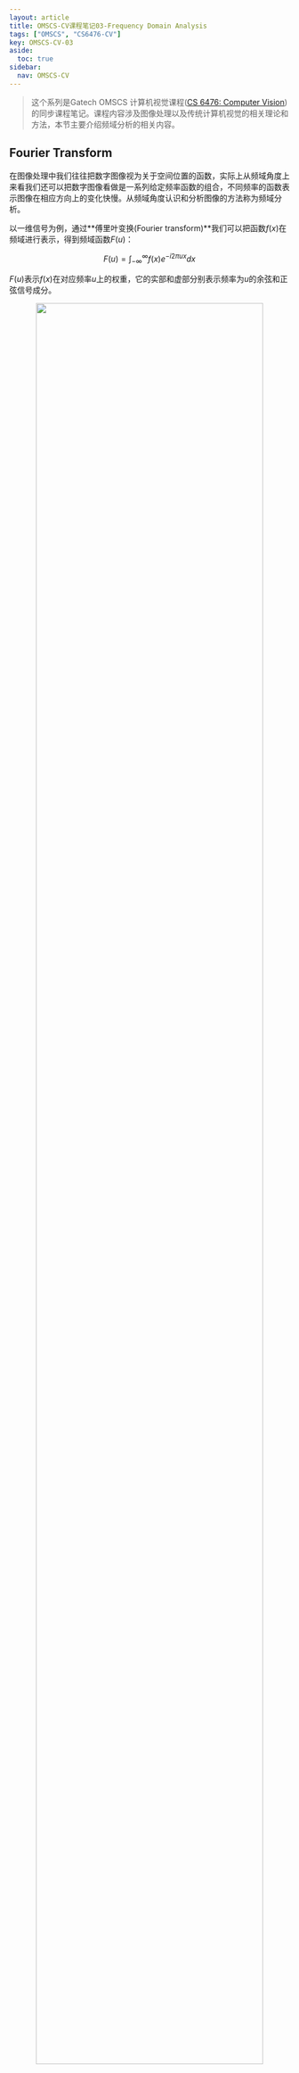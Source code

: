 ```yaml
---
layout: article
title: OMSCS-CV课程笔记03-Frequency Domain Analysis
tags: ["OMSCS", "CS6476-CV"]
key: OMSCS-CV-03
aside:
  toc: true
sidebar:
  nav: OMSCS-CV
---
```


> 这个系列是Gatech OMSCS 计算机视觉课程([CS 6476: Computer Vision](https://omscs.gatech.edu/cs-6476-computer-vision))的同步课程笔记。课程内容涉及图像处理以及传统计算机视觉的相关理论和方法，本节主要介绍频域分析的相关内容。
<!--more-->

## Fourier Transform

在图像处理中我们往往把数字图像视为关于空间位置的函数，实际上从频域角度上来看我们还可以把数字图像看做是一系列给定频率函数的组合，不同频率的函数表示图像在相应方向上的变化快慢。从频域角度认识和分析图像的方法称为频域分析。

以一维信号为例，通过**傅里叶变换(Fourier transform)**我们可以把函数$f(x)$在频域进行表示，得到频域函数$F(u)$：

$$
F(u) = \int_{-\infty}^\infty f(x) e^{-i 2 \pi u x} dx
$$

$F(u)$表示$f(x)$在对应频率$u$上的权重，它的实部和虚部分别表示频率为$u$的余弦和正弦信号成分。

<div align=center>
<img src="https://i.imgur.com/Fif1pte.png" width="90%">
</div>

与之对应的，通过**逆傅里叶变换(inverse Fourier transform)**可以将频域函数$F(u)$变换为时域函数$f(x)$：

$$
f(x) = \int_{-\infty}^\infty F(u) e^{i 2 \pi u x} du
$$

需要说明的是傅里叶变换仅在函数可积时成立，即函数$f(x)$需要满足：

$$
\int_{-\infty}^\infty \vert f(x) \vert dx < \infty
$$

将傅里叶变换推广到在离散情况，可以得到信号处理中常用的**离散傅里叶变换(discrete Fourier transform, DFT)**：

$$
F(k) = \frac{1}{N} \sum_{x=0}^{N-1} f(x) e^{-i \frac{2 \pi k x}{N}}
$$

对于数字图像我们需要将傅里叶变换应用到二维平面上，得到连续和离散形式的二维傅里叶变换：

$$
F(u, v) = \int_{-\infty}^\infty \int_{-\infty}^\infty f(x, y) e^{-i 2 \pi (ux + vy)} dx dy
$$

$$
F(k_x, k_y) = \frac{1}{N} \sum_{x=0}^{N-1} \sum_{y=0}^{N-1} f(x, y) e^{-i \frac{2 \pi (k_x x + k_y y)}{N}}
$$

在数字图像的频域分析中通常只关注频域图像$F(k_x, k_y)$的幅度而忽略相位，将$F(k_x, k_y)$的幅度进行可视化就得到了数字图像的**频谱(frequency spectrum)**。图像的频谱在某个位置的响应越强表示图像在该方向变化越剧烈：

<div align=center>
<img src="https://i.imgur.com/Z5Wg0Rh.png" width="25%">
<img src="https://i.imgur.com/HbGBH7u.png" width="25%">
</div>

<div align=center>
<img src="https://i.imgur.com/2YogQt5.png" width="25%">
<img src="https://i.imgur.com/BHKDIb2.png" width="25%">
</div>

同时由于傅里叶变换具有可加性，两幅图像相加后它们的频谱也会相加：

<div align=center>
<img src="https://i.imgur.com/AeQ2ND1.png" width="70%">
</div>

此外对频谱进行操作也会反映到图像上。删去频谱的高频成分相当于对图像进行模糊，而删去低频成分则相当于提取图像的边缘。

<div align=center>
<img src="https://i.imgur.com/811Fa2o.png" width="40%">
<img src="https://i.imgur.com/FLtAPqa.png" width="40%">
</div>

## Convolution in Frequency Domain

卷积运算与频域分析有着深刻的联系。以一维信号为例，假设信号$g$为$f$和$h$的卷积$g = f * h$，此时$g$的频域形式为：

$$
\begin{aligned}
G(u) &= \int_{-\infty}^\infty g(x) e^{-i 2 \pi u x} dx \\
&= \int_{-\infty}^\infty \int_{-\infty}^\infty f(\tau) h(x - \tau) e^{-i 2 \pi u x} d \tau dx \\
&=\int_{-\infty}^\infty \int_{-\infty}^\infty [f(\tau) e^{-i 2 \pi u \tau}] [h(x - \tau) e^{-i 2 \pi u (x - \tau)}] d \tau dx \\
&= \int_{-\infty}^\infty f(\tau) e^{-i 2 \pi u \tau} d \tau \int_{-\infty}^\infty h(x') e^{-i 2 \pi u x'} dx' \\
&=F(u) H(u)
\end{aligned}
$$

上式说明在时域函数的卷积相当于频域函数的乘积，称为**卷积定理(convolution theorem)**。类似地可以证明频域函数的卷积等价于时域函数的乘积。

通过卷积定理我们还可以从频域的角度来认识卷积滤波。以高斯滤波为例，从频域上看使用高斯核进行滤波相当于保留了图像的低频成分同时抑制了高频成分。由于滤波去掉了高频信息(细节)，图像自然会变得模糊。

<div align=center>
<img src="https://i.imgur.com/4SbCZaU.png" width="70%">
</div>

除了卷积定理外，傅里叶变换的其他常用性质包括：

- Linearity：$c_1 f(x) + c_2 g(x) \Leftrightarrow c_1 F(x) + c_2 G(x)$
- Scaling：$f(ax) \Leftrightarrow \frac{1}{\vert a \vert} F(\frac{u}{a})$
- Differentiation：$\frac{d^n}{d x^n} f(x) \Leftrightarrow (i 2 \pi u)^n F(u)$

同时一些常用函数的傅里叶变换如下：

<div align=center>
<img src="https://i.imgur.com/JnEx6sX.png" width="70%">
</div>

## 	Aliasing

本节最后从频域角度来理解信号和图像的混淆问题。由于计算机不能直接表示连续的信号，我们需要通过采样来对连续信号进行离散。当采样的频率低于信号自身的频率时采样的结果就不能完全反映原始信号的信息，更严重的问题是我们无法区分采样的信号是来自于信号原始信号还是更高频的信号，这样的现象称为**混淆(aliasing)**。

<div align=center>
<img src="https://i.imgur.com/5Ru2Jth.png" width="70%">
</div>

<div align=center>
<img src="https://i.imgur.com/Bpty2ef.png" width="70%">
</div>

为了更好的理解混淆的现象，首先需要引入**脉冲序列(impulse train)**的相关概念：

$$
\text{comb}_M (x) = \sum_{k=-\infty}^\infty \delta(x - k M)
$$

<div align=center>
<img src="https://i.imgur.com/lfbQB0T.png" width="50%">
</div>

显然脉冲序列$\text{comb}_M (x)$是一个周期为$M$的函数，因此我们可以用**傅里叶级数(Fourier series)**将其展开：

$$
\text{comb}_M (x) = \sum_{k=-\infty}^\infty A_k e^{i \frac{2 \pi}{M} k x}
$$

$$
A_k = \frac{1}{M} \int_{-\frac{M}{2}}^{\frac{M}{2}} \delta(x - k M) e^{-i \frac{2 \pi}{M} k x} d x = \frac{1}{M}
$$

这样得到使用傅里叶级数表示的脉冲序列：

$$
\text{comb}_M (x) = \frac{1}{M} \sum_{k=-\infty}^\infty e^{i \frac{2 \pi}{M} k x}
$$

再通过傅里叶变换得到脉冲序列的频域表示：

$$
\begin{aligned}
\int_{-\infty}^\infty \text{comb}_M (x) \cdot e^{-i 2 \pi u x} dx &= \frac{1}{M} \sum_{k=-\infty}^\infty \int_{-\infty}^\infty e^{i \frac{2 \pi}{M} k x} \cdot e^{-i 2 \pi u x} dx \\
&= \frac{1}{M} \sum_{k=-\infty}^\infty \delta(u -\frac{k}{M}) \\
&= \frac{1}{M} \text{comb}_\frac{1}{M} (u)
\end{aligned}
$$

上式说明周期为$M$的脉冲序列经过傅里叶变换后得到周期为$\frac{1}{M}$的脉冲序列。

<div align=center>
<img src="https://i.imgur.com/3xHfTeg.png" width="80%">
</div>

采样的过程可以表示为原始信号与脉冲序列的乘积，在时域上得到一系列幅值变化的脉冲信号。根据卷积定理，采样后的信号从频域上看相当于对原始信号的频谱进行了平移，平移的间隔与采样间隔成反比。在脉冲序列频率足够高的情况下平移后的频谱间不会相互影响，此时不会出现混淆的问题。

<div align=center>
<img src="https://i.imgur.com/WjfMniG.png" width="70%">
</div>

但是当原始信号存在较多的高频成分或是脉冲序列的频率不够高时，采样后的频谱会相互叠加到一起进而出现混淆的情况。此时频谱中的高频成分会混入到低频成分中，使得我们丢失了信号中的各种细节。

<div align=center>
<img src="https://i.imgur.com/RKSVMwU.png" width="70%">
</div>

因此我们可以通过增加采样频率的方式来避免信号出现混淆。实际中更见用的处理方法是在采样前首先利用一个低通滤波器过滤掉原始信号中的高频成分，然后再对处理过的信号进行采样。这样做虽然会损失掉原始信号中的一些高频信息，但可以保证采样后不会出现混淆的问题。

<div align=center>
<img src="https://i.imgur.com/dSRgULN.png" width="70%">
</div>

混淆的现象在图像处理中并不少见。以图像的缩放为例，如果在每次缩放时只是删去一半的行和列就很容易出现混淆。

<div align=center>
<img src="https://i.imgur.com/FICsGsU.png" width="70%">
</div>

处理的方法也很简单，只要在每次缩放前先对图像进行高斯滤波即可。

<div align=center>
<img src="https://i.imgur.com/ZNRtnzd.png" width="70%">
</div>

## Reference

- [Sampling Theory 101](https://web.cs.ucdavis.edu/~okreylos/PhDStudies/Winter2000/SamplingTheory.html)